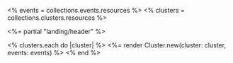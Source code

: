 ---
---
<% events = collections.events.resources %>
<% clusters = collections.clusters.resources %>

<%= partial "landing/header" %>
<main class="min-w-[260px] max-w-[260px] md:min-w-[1550px] md:max-w-[1550px] mx-auto mt-[40px]">
  <% clusters.each do |cluster| %>
    <%= render Cluster.new(cluster: cluster, events: events) %>
  <% end %>
</main>